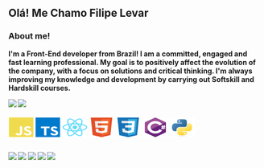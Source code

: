  <h2> Olá! Me Chamo Filipe Levar </h2>
<div>
    <a href="https://github.com/Filipelevar"></a>
    <h3>
    About me!
</h3>

<p><b>I'm a Front-End developer from Brazil! I am a committed, engaged and fast learning professional. My goal is to positively affect the
evolution of the company, with a focus on solutions and critical thinking. I'm always improving my
knowledge and development by carrying out Softskill and Hardskill courses.<b></p>
</div>

<div>
 <a href="https://github.com/Filipelevar"></a>
   <img  height="180em" src="https://github-readme-stats.vercel.app/api?username=Filipelevar&show_icons=true&theme=dracula" />
   <img  height="180em" src="https://github-readme-stats.vercel.app/api/top-langs/?username=Filipelevar&layout=compact&theme=dracula" />
   




 

   
<div style="display: inline_block"><br>
  <img align="center" alt="Filipe-Js" height="40" width="50" src="https://raw.githubusercontent.com/devicons/devicon/master/icons/javascript/javascript-plain.svg">
  <img align="center" alt="Filipe-Ts" height="40" width="50" src="https://raw.githubusercontent.com/devicons/devicon/master/icons/typescript/typescript-plain.svg">
  <img align="center" alt="Filipe-React" height="40" width="50" src="https://raw.githubusercontent.com/devicons/devicon/master/icons/react/react-original.svg">
  <img align="center" alt="Filipe-HTML" height="40" width="50" src="https://raw.githubusercontent.com/devicons/devicon/master/icons/html5/html5-original.svg">
  <img align="center" alt="Filipe-CSS" height="40" width="50" src="https://raw.githubusercontent.com/devicons/devicon/master/icons/css3/css3-original.svg">
  <img align="center" alt="Filipe-Csharp" height="40" width="50" src="https://raw.githubusercontent.com/devicons/devicon/master/icons/csharp/csharp-original.svg">
  <img align="center" alt="Filipe-python" height="40" width="50" src="https://raw.githubusercontent.com/devicons/devicon/master/icons/python/python-original.svg">

</div>
  
  ##
 
<div> 
  <a href="https://instagram.com/filipe_c_levar/" target="_blank"><img src="https://img.shields.io/badge/-Instagram-%23E4405F?style=for-the-badge&logo=instagram&logoColor=white" target="_blank"></a>
 	<a href="https://www.twitch.tv/filipeclevar" target="_blank"><img src="https://img.shields.io/badge/Twitch-9146FF?style=for-the-badge&logo=twitch&logoColor=white" target="_blank"></a>
 <a href="https://discord.gg/R9VEeJt2" target="_blank"><img src="https://img.shields.io/badge/Discord-7289DA?style=for-the-badge&logo=discord&logoColor=white" target="_blank"></a> 
  <a href = "mailto:filipelevar@icloud.com"><img src="https://img.shields.io/badge/-Gmail-%23333?style=for-the-badge&logo=gmail&logoColor=white" target="_blank"></a>
  <a href="https://www.linkedin.com/in/filipe-levar-5205bb24b/" target="_blank"><img src="https://img.shields.io/badge/-LinkedIn-%230077B5?style=for-the-badge&logo=linkedin&logoColor=white" target="_blank"></a> 
  
</div>


